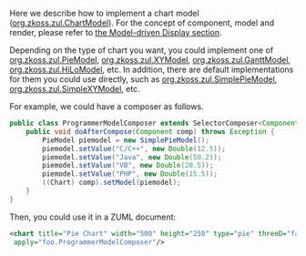 Here we describe how to implement a chart model
([org.zkoss.zul.ChartModel](https://www.zkoss.org/javadoc/latest/zk/org/zkoss/zul/ChartModel.html)). For the
concept of component, model and render, please refer to [the Model-driven Display section]({{site.baseurl}}/zk_dev_ref/mvc/list_model#Model-driven_Display).

Depending on the type of chart you want, you could implement one of
[org.zkoss.zul.PieModel](https://www.zkoss.org/javadoc/latest/zk/org/zkoss/zul/PieModel.html),
[org.zkoss.zul.XYModel](https://www.zkoss.org/javadoc/latest/zk/org/zkoss/zul/XYModel.html),
[org.zkoss.zul.GanttModel](https://www.zkoss.org/javadoc/latest/zk/org/zkoss/zul/GanttModel.html),
[org.zkoss.zul.HiLoModel](https://www.zkoss.org/javadoc/latest/zk/org/zkoss/zul/HiLoModel.html), etc. In
addition, there are default implementations for them you could use
directly, such as [org.zkoss.zul.SimplePieModel](https://www.zkoss.org/javadoc/latest/zk/org/zkoss/zul/SimplePieModel.html),
[org.zkoss.zul.SimpleXYModel](https://www.zkoss.org/javadoc/latest/zk/org/zkoss/zul/SimpleXYModel.html), etc.

For example, we could have a composer as follows.

```java
public class ProgrammerModelComposer extends SelectorComposer<Component> {
    public void doAfterCompose(Component comp) throws Exception {
        PieModel piemodel = new SimplePieModel();
        piemodel.setValue("C/C++", new Double(12.5));
        piemodel.setValue("Java", new Double(50.2));
        piemodel.setValue("VB", new Double(20.5));
        piemodel.setValue("PHP", new Double(15.5));
        ((Chart) comp).setModel(piemodel);
    }
}
```

Then, you could use it in a ZUML document:

```xml
<chart title="Pie Chart" width="500" height="250" type="pie" threeD="false" fgAlpha="128"
 apply="foo.ProgrammerModelComposer"/>
```
